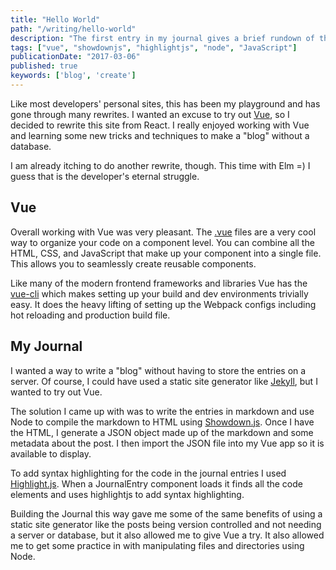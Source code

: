 ```yaml
---
title: "Hello World"
path: "/writing/hello-world"
description: "The first entry in my journal gives a brief rundown of the technologies used to build this site."
tags: ["vue", "showdownjs", "highlightjs", "node", "JavaScript"]
publicationDate: "2017-03-06"
published: true
keywords: ['blog', 'create']
---
```


Like most developers' personal sites, this has been my playground and has gone through many rewrites.
I wanted an excuse to try out [Vue](https://vuejs.org/), so I decided to rewrite this site from React.
I really enjoyed working with Vue and learning some new tricks and techniques to make a "blog" without a database.

I am already itching to do another rewrite, though. This time with Elm =)
I guess that is the developer's eternal struggle.

## Vue

Overall working with Vue was very pleasant. The [.vue](https://vuejs.org/v2/guide/single-file-components.html)
files are a very cool way to organize your code on a component level.
You can combine all the HTML, CSS, and JavaScript that make up your component into a single file.
This allows you to seamlessly create reusable components.

Like many of the modern frontend frameworks and libraries Vue has the [vue-cli](https://github.com/vuejs/vue-cli)
which makes setting up your build and dev environments trivially easy. It does the heavy lifting of setting up the
Webpack configs including hot reloading and production build file.

## My Journal

I wanted a way to write a "blog" without having to store the entries on a server. Of course, I could have used a static site
generator like [Jekyll](https://jekyllrb.com/), but I wanted to try out Vue.

The solution I came up with was to write the entries in markdown and use Node to compile the markdown to HTML using [Showdown.js](http://showdownjs.github.io/demo/).
Once I have the HTML, I generate a JSON object made up of the markdown and some metadata about the post.
I then import the JSON file into my Vue app so it is available to display.

To add syntax highlighting for the code in the journal entries I used [Highlight.js](https://highlightjs.org/).
When a JournalEntry component loads it finds all the code elements and uses highlightjs to add syntax highlighting.

Building the Journal this way gave me some of the same benefits of using a static site generator like the posts being version controlled
and not needing a server or database, but it also allowed me to give Vue a try. It also allowed me to get some practice in
with manipulating files and directories using Node.
